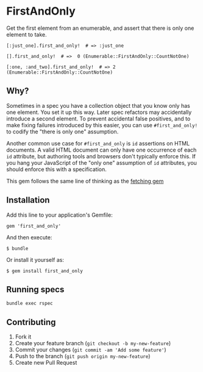 # FirstAndOnly

Get the first element from an enumerable, and assert that there is only one element to take.

```
[:just_one].first_and_only!  # => :just_one
```

```
[].first_and_only!  # =>  0 (Enumerable::FirstAndOnly::CountNotOne)
```

```
[:one, :and_two].first_and_only!  # => 2 (Enumerable::FirstAndOnly::CountNotOne)
```

## Why?

Sometimes in a spec you have a collection object that you know only has one element.  You set it up this way.  Later spec refactors may accidentally introduce a second element.  To prevent accidental false positives, and to make fixing failures introduced by this easier, you can use `#first_and_only!` to codify the "there is only one" assumption.

Another common use case for `#first_and_only` is `id` assertions on HTML documents.  A valid HTML document can only have one occurrence of each `id` attribute, but authoring tools and browsers don't typically enforce this.  If you hang your JavaScript of the "only one" assumption of `id` attributes, you should enforce this with a specification.

This gem follows the same line of thinking as the [fetching gem](https://github.com/covermymeds/fetching-gem)

## Installation

Add this line to your application's Gemfile:

```
gem 'first_and_only'
```

And then execute:

```
$ bundle
```

Or install it yourself as:

```
$ gem install first_and_only
```

## Running specs

```
bundle exec rspec
```

## Contributing

1. Fork it
2. Create your feature branch (`git checkout -b my-new-feature`)
3. Commit your changes (`git commit -am 'Add some feature'`)
4. Push to the branch (`git push origin my-new-feature`)
5. Create new Pull Request
